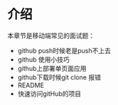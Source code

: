 # 介绍

本章节是移动端常见的面试题：

- github push时候老是push不上去
- github 使用小技巧
- github上部署单页面应用
- github下载时候git clone 报错
- README
- 快速访问gitHub的项目